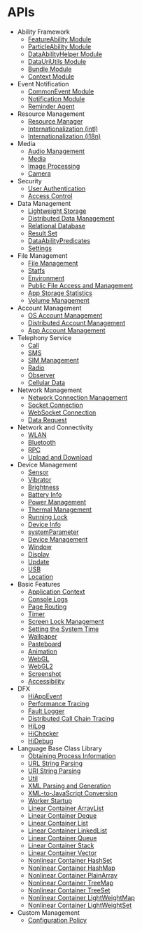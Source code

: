 # APIs

- Ability Framework
    -   [FeatureAbility Module](js-apis-featureAbility.md)
    -   [ParticleAbility Module](js-apis-particleAbility.md)
    -   [DataAbilityHelper Module](js-apis-dataAbilityHelper.md)
    -   [DataUriUtils Module](js-apis-DataUriUtils.md)
    -   [Bundle Module](js-apis-Bundle.md)
    -   [Context Module](js-apis-Context.md)
- Event Notification
    -   [CommonEvent Module](js-apis-commonEvent.md)
    -   [Notification Module](js-apis-notification.md)
    -   [Reminder Agent](js-apis-reminderAgent.md)
- Resource Management
    -   [Resource Manager](js-apis-resource-manager.md)
    -   [Internationalization \(intl\) ](js-apis-intl.md)
    -   [Internationalization \(i18n\) ](js-apis-i18n.md)
- Media
    -   [Audio Management](js-apis-audio.md)
    -   [Media](js-apis-media.md)
    -   [Image Processing](js-apis-image.md)
    -   [Camera](js-apis-camera.md)
- Security
    -   [User Authentication](js-apis-useriam-userauth.md)
    -   [Access Control](js-apis-abilityAccessCtrl.md)
- Data Management
    -   [Lightweight Storage](js-apis-data-storage.md)
    -   [Distributed Data Management](js-apis-distributed-data.md)
    -   [Relational Database](js-apis-data-rdb.md)
    -   [Result Set](js-apis-data-resultset.md)
    -   [DataAbilityPredicates](js-apis-data-ability.md)
    -   [Settings](js-apis-settings.md)		
- File Management
    -   [File Management](js-apis-fileio.md)
    -   [Statfs](js-apis-statfs.md)
    -   [Environment](js-apis-environment.md)
    -   [Public File Access and Management](js-apis-filemanager.md)
    -   [App Storage Statistics](js-apis-storage-statistics.md)
    -   [Volume Management](js-apis-volumemanager.md)
-   Account Management
    -   [OS Account Management](js-apis-osAccount.md)
    -   [Distributed Account Management](js-apis-distributed-account.md)
    -   [App Account Management](js-apis-appAccount.md)
-   Telephony Service
    -   [Call](js-apis-call.md)
    -   [SMS](js-apis-sms.md)
    -   [SIM Management](js-apis-sim.md)
    -   [Radio](js-apis-radio.md)
    -   [Observer](js-apis-observer.md)
    -   [Cellular Data](js-apis-telephony-data.md)
- Network Management
    - [Network Connection Management](js-apis-net-connection.md)
    - [Socket Connection](js-apis-socket.md)
    - [WebSocket Connection](js-apis-webSocket.md)
    - [Data Request](js-apis-http.md)
- Network and Connectivity
    -   [WLAN](js-apis-wifi.md)  
    -   [Bluetooth](js-apis-bluetooth.md)
    -   [RPC](js-apis-rpc.md)
    -   [Upload and Download](js-apis-request.md)
- Device Management
    -   [Sensor](js-apis-sensor.md)
    -   [Vibrator](js-apis-vibrator.md)
    -   [Brightness](js-apis-brightness.md)
    -   [Battery Info](js-apis-battery-info.md)
    -   [Power Management](js-apis-power.md)
    -   [Thermal Management](js-apis-thermal.md)
    -   [Running Lock](js-apis-runninglock.md)
    -   [Device Info](js-apis-device-info.md)
    -   [systemParameter](js-apis-system-parameter.md)
    -   [Device Management](js-apis-device-manager.md)
    -   [Window](js-apis-window.md)
    -   [Display](js-apis-display.md)
    -   [Update](js-apis-update.md) 
    -   [USB](js-apis-usb.md)
    -   [Location](js-apis-geolocation.md)
- Basic Features
    -   [Application Context](js-apis-basic-features-app-context.md)
    -   [Console Logs](js-apis-basic-features-logs.md)
    -   [Page Routing](js-apis-basic-features-routes.md)
    -   [Timer](js-apis-basic-features-timer.md)
    -   [Screen Lock Management](js-apis-screen-lock.md)
    -   [Setting the System Time](js-apis-system-time.md)
    -   [Wallpaper](js-apis-wallpaper.md)
    -   [Pasteboard](js-apis-pasteboard.md)
    -   [Animation](js-apis-basic-features-animator.md)
    -   [WebGL](js-apis-webgl.md)
    -   [WebGL2](js-apis-webgl2.md)
    -   [Screenshot](js-apis-screenshot.md)
    -   [Accessibility](js-apis-accessibility.md)
- DFX
    -   [HiAppEvent](js-apis-hiappevent.md)
    -   [Performance Tracing](js-apis-hitracemeter.md)
    -   [Fault Logger](js-apis-faultLogger.md)
    -   [Distributed Call Chain Tracing](js-apis-hitracechain.md)
    -   [HiLog](js-apis-hilog.md)
    -   [HiChecker](js-apis-hichecker.md)
    -   [HiDebug](js-apis-hidebug.md)
- Language Base Class Library
    -   [Obtaining Process Information](js-apis-process.md)
    -   [URL String Parsing](js-apis-url.md)
    -   [URI String Parsing](js-apis-uri.md)
    -   [Util](js-apis-util.md)
    -   [XML Parsing and Generation](js-apis-xml.md)
    -   [XML-to-JavaScript Conversion](js-apis-convertxml.md)
    -   [Worker Startup](js-apis-worker.md)
    -   [Linear Container ArrayList](js-apis-arraylist.md)
    -   [Linear Container Deque](js-apis-deque.md)
    -   [Linear Container List](js-apis-list.md)
    -   [Linear Container LinkedList](js-apis-linkedlist.md)
    -   [Linear Container Queue](js-apis-queue.md)
    -   [Linear Container Stack](js-apis-stack.md)
    -   [Linear Container Vector](js-apis-vector.md)
    -   [Nonlinear Container HashSet](js-apis-hashset.md)
    -   [Nonlinear Container HashMap](js-apis-hashmap.md)
    -   [Nonlinear Container PlainArray](js-apis-plainarray.md)
    -   [Nonlinear Container TreeMap](js-apis-treemap.md)
    -   [Nonlinear Container TreeSet](js-apis-treeset.md)
    -   [Nonlinear Container LightWeightMap](js-apis-lightweightmap.md)
    -   [Nonlinear Container LightWeightSet](js-apis-lightweightset.md)
- Custom Management
    -   [Configuration Policy](js-apis-config-policy.md)

